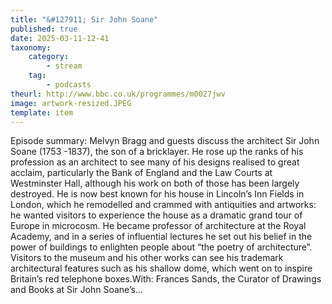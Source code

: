 ```yaml
---
title: "&#127911; Sir John Soane"
published: true
date: 2025-03-11-12-41
taxonomy:
    category:
        - stream
    tag:
        - podcasts
theurl: http://www.bbc.co.uk/programmes/m0027jwv
image: artwork-resized.JPEG
template: item
---
```


Episode summary: Melvyn Bragg and guests discuss the architect Sir John Soane (1753 -1837), the son of a bricklayer. He rose up the ranks of his profession as an architect to see many of his designs realised to great acclaim, particularly the Bank of England and the Law Courts at Westminster Hall, although his work on both of those has been largely destroyed. He is now best known for his house in Lincoln&rsquo;s Inn Fields in London, which he remodelled and crammed with antiquities and artworks: he wanted visitors to experience the house as a dramatic grand tour of Europe in microcosm. He became professor of architecture at the Royal Academy, and in a series of influential lectures he set out his belief in the power of buildings to enlighten people about &ldquo;the poetry of architecture&rdquo;. Visitors to the museum and his other works can see his trademark architectural features such as his shallow dome, which went on to inspire Britain&rsquo;s red telephone boxes.With: Frances Sands, the Curator of Drawings and Books at Sir John Soane&rsquo;s&hellip;
